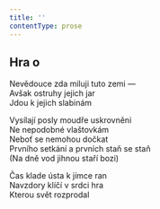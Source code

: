 ```yaml
---
title: ''
contentType: prose
---
```


## Hra o

Nevědouce zda miluji tuto zemi —  
Avšak ostruhy jejich jar  
Jdou k jejich slabinám

Vysílají posly moudře uskrovněni  
Ne nepodobné vlaštovkám  
Neboť se nemohou dočkat  
Prvního setkání a prvních staň se staň  
(Na dně vod jihnou staří bozi)

Čas klade ústa k jímce ran  
Navzdory klíčí v srdci hra  
Kterou svět rozprodal
